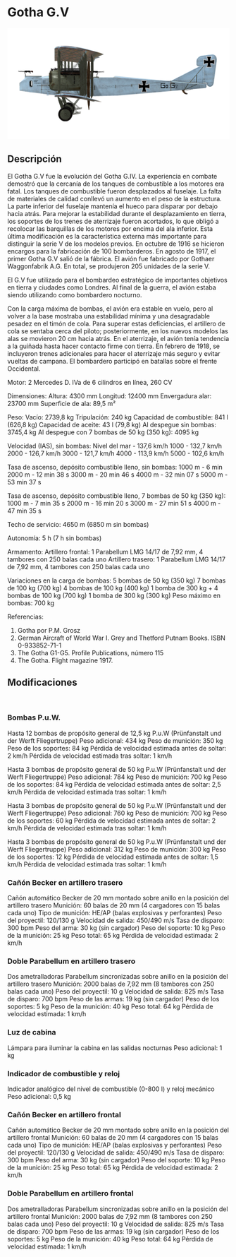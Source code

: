 # Gotha G.V

![gothag5](../images/gothag5.png)

## Descripción

El Gotha G.V fue la evolución del Gotha G.IV. La experiencia en combate demostró que la cercanía de los tanques de combustible a los motores era fatal. Los tanques de combustible fueron desplazados al fuselaje. La falta de materiales de calidad conllevó un aumento en el peso de la estructura. La parte inferior del fuselaje mantenía el hueco para disparar por debajo hacia atrás. Para mejorar la estabilidad durante el desplazamiento en tierra, los soportes de los trenes de aterrizaje fueron acortados, lo que obligó a recolocar las barquillas de los motores por encima del ala inferior. Esta última modificación es la característica externa más importante para distinguir la serie V de los modelos previos. En octubre de 1916 se hicieron encargos para la fabricación de 100 bombarderos. En agosto de 1917, el primer Gotha G.V salió de la fábrica. El avión fue fabricado por Gothaer Waggonfabrik A.G. En total, se produjeron 205 unidades de la serie V.

El G.V fue utilizado para el bombardeo estratégico de importantes objetivos en tierra y ciudades como Londres. Al final de la guerra, el avión estaba siendo utilizando como bombardero nocturno.

Con la carga máxima de bombas, el avión era estable en vuelo, pero al volver a la base mostraba una estabilidad mínima y una desagradable pesadez en el timón de cola. Para superar estas deficiencias, el artillero de cola se sentaba cerca del piloto; posteriormente, en los nuevos modelos las alas se movieron 20 cm hacia atrás. En el aterrizaje, el avión tenía tendencia a la guiñada hasta hacer contacto firme con tierra. En febrero de 1918, se incluyeron trenes adicionales para hacer el aterrizaje más seguro y evitar vueltas de campana. El bombardero participó en batallas sobre el frente Occidental.


Motor:
2 Mercedes D. IVa de 6 cilindros en línea, 260 CV

Dimensiones:
Altura: 4300 mm
Longitud: 12400 mm
Envergadura alar: 23700 mm
Superficie de ala: 89,5 m²

Peso:
Vacío: 2739,8 kg
Tripulación: 240 kg 
Capacidad de combustible: 841 l (626,8 kg)
Capacidad de aceite: 43 l (79,8 kg)
Al despegue sin bombas: 3745,4 kg
Al despegue con 7 bombas de 50 kg (350 kg): 4095 kg

Velocidad (IAS), sin bombas:
Nivel del mar - 137,6 km/h
1000 - 132,7 km/h
2000 - 126,7 km/h
3000 - 121,7 km/h
4000 - 113,9 km/h
5000 - 102,6 km/h

Tasa de ascenso, depósito combustible lleno, sin bombas:
1000 m - 6 min
2000 m - 12 min 38 s
3000 m - 20 min 46 s
4000 m - 32 min 07 s
5000 m - 53 min 37 s

Tasa de ascenso, depósito combustible lleno, 7 bombas de 50 kg (350 kg):
1000 m - 7 min 35 s
2000 m - 16 min 20 s
3000 m - 27 min 51 s
4000 m - 47 min 35 s

Techo de servicio: 4650 m (6850 m sin bombas)

Autonomía: 5 h (7 h sin bombas)

Armamento:
Artillero frontal: 1 Parabellum LMG 14/17 de 7,92 mm, 4 tambores con 250 balas cada uno
Artillero trasero: 1 Parabellum LMG 14/17 de 7,92 mm, 4 tambores con 250 balas cada uno

Variaciones en la carga de bombas:
5 bombas de 50 kg (350 kg)
7 bombas de 100 kg (700 kg)
4 bombas de 100 kg (400 kg)
1 bomba de 300 kg + 4 bombas de 100 kg (700 kg)
1 bomba de 300 kg (300 kg)
Peso máximo en bombas: 700 kg

Referencias:
1) Gotha por P.M. Grosz
2) German Aircraft of World War I. Grey and Thetford Putnam Books. ISBN  0-933852-71-1
3) The Gotha G1-G5. Profile Publications, número 115
4) The Gotha. Flight magazine 1917.

## Modificaciones
﻿

### Bombas P.u.W.

Hasta 12 bombas de propósito general de 12,5 kg P.u.W (Prünfanstalt und der Werft Fliegertruppe)
Peso adicional: 434 kg
Peso de munición: 350 kg
Peso de los soportes: 84 kg
Pérdida de velocidad estimada antes de soltar: 2 km/h
Pérdida de velocidad estimada tras soltar: 1 km/h

Hasta 3 bombas de propósito general de 50 kg P.u.W (Prünfanstalt und der Werft Fliegertruppe)
Peso adicional: 784 kg
Peso de munición: 700 kg
Peso de los soportes: 84 kg
Pérdida de velocidad estimada antes de soltar: 2,5 km/h
Pérdida de velocidad estimada tras soltar: 1 km/h

Hasta 3 bombas de propósito general de 50 kg P.u.W (Prünfanstalt und der Werft Fliegertruppe)
Peso adicional: 760 kg
Peso de munición: 700 kg
Peso de los soportes: 60 kg
Pérdida de velocidad estimada antes de soltar: 2 km/h
Pérdida de velocidad estimada tras soltar: 1 km/h

Hasta 3 bombas de propósito general de 50 kg P.u.W (Prünfanstalt und der Werft Fliegertruppe)
Peso adicional: 312 kg
Peso de munición: 300 kg
Peso de los soportes: 12 kg
Pérdida de velocidad estimada antes de soltar: 1,5 km/h
Pérdida de velocidad estimada tras soltar: 1 km/h﻿

### Cañón Becker en artillero trasero

Cañón automático Becker de 20 mm montado sobre anillo en la posición del artillero trasero
Munición: 60 balas de 20 mm (4 cargadores con 15 balas cada uno)
Tipo de munición: HE/AP (balas explosivas y perforantes)
Peso del proyectil: 120/130 g
Velocidad de salida: 450/490 m/s
Tasa de disparo: 300 bpm
Peso del arma: 30 kg (sin cargador)
Peso del soporte: 10 kg
Peso de la munición: 25 kg
Peso total: 65 kg
Pérdida de velocidad estimada: 2 km/h﻿

### Doble Parabellum en artillero trasero

Dos ametralladoras Parabellum sincronizadas sobre anillo en la posición del artillero trasero
Munición: 2000 balas de 7,92 mm (8 tambores con 250 balas cada uno)
Peso del proyectil: 10 g
Velocidad de salida: 825 m/s
Tasa de disparo: 700 bpm
Peso de las armas: 19 kg (sin cargador)
Peso de los soportes: 5 kg
Peso de la munición: 40 kg
Peso total: 64 kg
Pérdida de velocidad estimada: 1 km/h﻿

### Luz de cabina

Lámpara para iluminar la cabina en las salidas nocturnas
Peso adicional: 1 kg
﻿

### Indicador de combustible y reloj

Indicador analógico del nivel de combustible (0-800 l) y reloj mecánico
Peso adicional: 0,5 kg
﻿

### Cañón Becker en artillero frontal

Cañón automático Becker de 20 mm montado sobre anillo en la posición del artillero frontal
Munición: 60 balas de 20 mm (4 cargadores con 15 balas cada uno)
Tipo de munición: HE/AP (balas explosivas y perforantes)
Peso del proyectil: 120/130 g
Velocidad de salida: 450/490 m/s
Tasa de disparo: 300 bpm
Peso del arma: 30 kg (sin cargador)
Peso del soporte: 10 kg
Peso de la munición: 25 kg
Peso total: 65 kg
Pérdida de velocidad estimada: 2 km/h﻿

### Doble Parabellum en artillero frontal

Dos ametralladoras Parabellum sincronizadas sobre anillo en la posición del artillero frontal
Munición: 2000 balas de 7,92 mm (8 tambores con 250 balas cada uno)
Peso del proyectil: 10 g
Velocidad de salida: 825 m/s
Tasa de disparo: 700 bpm
Peso de las armas: 19 kg (sin cargador)
Peso de los soportes: 5 kg
Peso de la munición: 40 kg
Peso total: 64 kg
Pérdida de velocidad estimada: 1 km/h